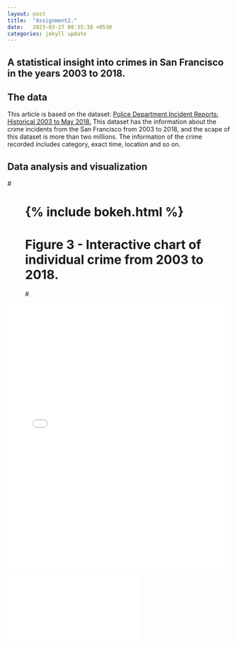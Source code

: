 ```yaml
---
layout: post
title:  "Assignment2."
date:   2023-03-27 08:35:38 +0530
categories: jekyll update
---
```


## A statistical insight into crimes in San Francisco in the years 2003 to 2018.

## The data

This article is based on the dataset: <a href="https://data.sfgov.org/Public-Safety/Police-Department-Incident-Reports-Historical-2003/tmnf-yvry">Police Department Incident Reports: Historical 2003 to May 2018.</a>
This dataset has the information about the crime incidents from the San Francisco from 2003 to 2018, and the scape of this dataset is more than two millions.
The information of the crime recorded includes category, exact time, location and so on.  

## Data analysis and visualization

#<figure>
#    {% include bokeh.html %}
#    <figcaption>Figure 3 - Interactive chart of individual crime from 2003 to 2018.</figcaption>
#</figure>

<iframe src="{{page.bokeh}}" width="100%" height="600px" frameborder="0">
    Sorry, your browser doesn't support iframes.
</iframe>

![sample post]({{site.baseurl}}/assets/bokeh.html)